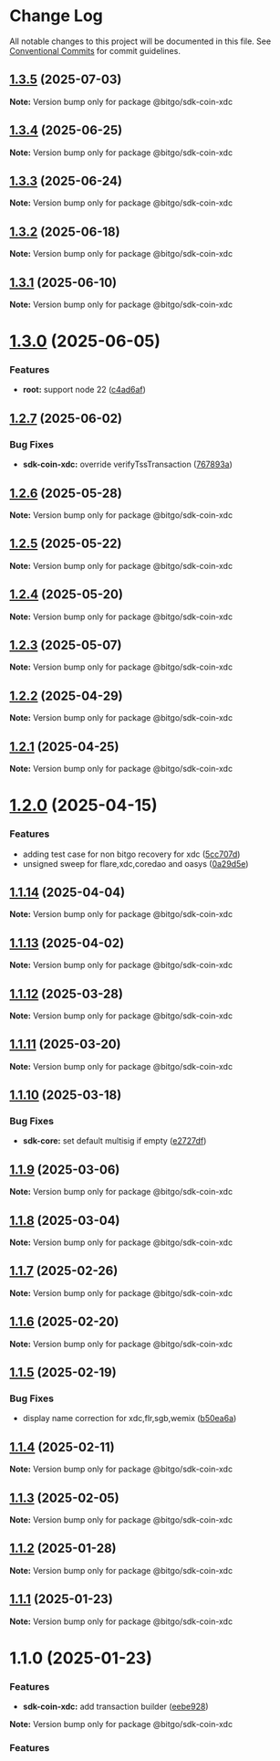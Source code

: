 # Change Log

All notable changes to this project will be documented in this file.
See [Conventional Commits](https://conventionalcommits.org) for commit guidelines.

## [1.3.5](https://github.com/BitGo/BitGoJS/compare/@bitgo/sdk-coin-xdc@1.3.4...@bitgo/sdk-coin-xdc@1.3.5) (2025-07-03)

**Note:** Version bump only for package @bitgo/sdk-coin-xdc

## [1.3.4](https://github.com/BitGo/BitGoJS/compare/@bitgo/sdk-coin-xdc@1.3.3...@bitgo/sdk-coin-xdc@1.3.4) (2025-06-25)

**Note:** Version bump only for package @bitgo/sdk-coin-xdc

## [1.3.3](https://github.com/BitGo/BitGoJS/compare/@bitgo/sdk-coin-xdc@1.3.2...@bitgo/sdk-coin-xdc@1.3.3) (2025-06-24)

**Note:** Version bump only for package @bitgo/sdk-coin-xdc

## [1.3.2](https://github.com/BitGo/BitGoJS/compare/@bitgo/sdk-coin-xdc@1.3.1...@bitgo/sdk-coin-xdc@1.3.2) (2025-06-18)

**Note:** Version bump only for package @bitgo/sdk-coin-xdc

## [1.3.1](https://github.com/BitGo/BitGoJS/compare/@bitgo/sdk-coin-xdc@1.3.0...@bitgo/sdk-coin-xdc@1.3.1) (2025-06-10)

**Note:** Version bump only for package @bitgo/sdk-coin-xdc

# [1.3.0](https://github.com/BitGo/BitGoJS/compare/@bitgo/sdk-coin-xdc@1.2.7...@bitgo/sdk-coin-xdc@1.3.0) (2025-06-05)

### Features

- **root:** support node 22 ([c4ad6af](https://github.com/BitGo/BitGoJS/commit/c4ad6af2e8896221417c303f0f6b84652b493216))

## [1.2.7](https://github.com/BitGo/BitGoJS/compare/@bitgo/sdk-coin-xdc@1.2.6...@bitgo/sdk-coin-xdc@1.2.7) (2025-06-02)

### Bug Fixes

- **sdk-coin-xdc:** override verifyTssTransaction ([767893a](https://github.com/BitGo/BitGoJS/commit/767893a07b17b2793831c8f372d32c4ef64df04f))

## [1.2.6](https://github.com/BitGo/BitGoJS/compare/@bitgo/sdk-coin-xdc@1.2.5...@bitgo/sdk-coin-xdc@1.2.6) (2025-05-28)

**Note:** Version bump only for package @bitgo/sdk-coin-xdc

## [1.2.5](https://github.com/BitGo/BitGoJS/compare/@bitgo/sdk-coin-xdc@1.2.4...@bitgo/sdk-coin-xdc@1.2.5) (2025-05-22)

**Note:** Version bump only for package @bitgo/sdk-coin-xdc

## [1.2.4](https://github.com/BitGo/BitGoJS/compare/@bitgo/sdk-coin-xdc@1.2.3...@bitgo/sdk-coin-xdc@1.2.4) (2025-05-20)

**Note:** Version bump only for package @bitgo/sdk-coin-xdc

## [1.2.3](https://github.com/BitGo/BitGoJS/compare/@bitgo/sdk-coin-xdc@1.2.2...@bitgo/sdk-coin-xdc@1.2.3) (2025-05-07)

**Note:** Version bump only for package @bitgo/sdk-coin-xdc

## [1.2.2](https://github.com/BitGo/BitGoJS/compare/@bitgo/sdk-coin-xdc@1.2.1...@bitgo/sdk-coin-xdc@1.2.2) (2025-04-29)

**Note:** Version bump only for package @bitgo/sdk-coin-xdc

## [1.2.1](https://github.com/BitGo/BitGoJS/compare/@bitgo/sdk-coin-xdc@1.2.0...@bitgo/sdk-coin-xdc@1.2.1) (2025-04-25)

**Note:** Version bump only for package @bitgo/sdk-coin-xdc

# [1.2.0](https://github.com/BitGo/BitGoJS/compare/@bitgo/sdk-coin-xdc@1.1.14...@bitgo/sdk-coin-xdc@1.2.0) (2025-04-15)

### Features

- adding test case for non bitgo recovery for xdc ([5cc707d](https://github.com/BitGo/BitGoJS/commit/5cc707dffb9c637a5eea93415d40c99404d93f4d))
- unsigned sweep for flare,xdc,coredao and oasys ([0a29d5e](https://github.com/BitGo/BitGoJS/commit/0a29d5ed8398a9c56233a344ff179e014ca1ce28))

## [1.1.14](https://github.com/BitGo/BitGoJS/compare/@bitgo/sdk-coin-xdc@1.1.13...@bitgo/sdk-coin-xdc@1.1.14) (2025-04-04)

**Note:** Version bump only for package @bitgo/sdk-coin-xdc

## [1.1.13](https://github.com/BitGo/BitGoJS/compare/@bitgo/sdk-coin-xdc@1.1.12...@bitgo/sdk-coin-xdc@1.1.13) (2025-04-02)

**Note:** Version bump only for package @bitgo/sdk-coin-xdc

## [1.1.12](https://github.com/BitGo/BitGoJS/compare/@bitgo/sdk-coin-xdc@1.1.11...@bitgo/sdk-coin-xdc@1.1.12) (2025-03-28)

**Note:** Version bump only for package @bitgo/sdk-coin-xdc

## [1.1.11](https://github.com/BitGo/BitGoJS/compare/@bitgo/sdk-coin-xdc@1.1.10...@bitgo/sdk-coin-xdc@1.1.11) (2025-03-20)

**Note:** Version bump only for package @bitgo/sdk-coin-xdc

## [1.1.10](https://github.com/BitGo/BitGoJS/compare/@bitgo/sdk-coin-xdc@1.1.9...@bitgo/sdk-coin-xdc@1.1.10) (2025-03-18)

### Bug Fixes

- **sdk-core:** set default multisig if empty ([e2727df](https://github.com/BitGo/BitGoJS/commit/e2727dfc89dd314a607b737e761e5eff824606af))

## [1.1.9](https://github.com/BitGo/BitGoJS/compare/@bitgo/sdk-coin-xdc@1.1.8...@bitgo/sdk-coin-xdc@1.1.9) (2025-03-06)

**Note:** Version bump only for package @bitgo/sdk-coin-xdc

## [1.1.8](https://github.com/BitGo/BitGoJS/compare/@bitgo/sdk-coin-xdc@1.1.5...@bitgo/sdk-coin-xdc@1.1.8) (2025-03-04)

**Note:** Version bump only for package @bitgo/sdk-coin-xdc

## [1.1.7](https://github.com/BitGo/BitGoJS/compare/@bitgo/sdk-coin-xdc@1.1.5...@bitgo/sdk-coin-xdc@1.1.7) (2025-02-26)

**Note:** Version bump only for package @bitgo/sdk-coin-xdc

## [1.1.6](https://github.com/BitGo/BitGoJS/compare/@bitgo/sdk-coin-xdc@1.1.5...@bitgo/sdk-coin-xdc@1.1.6) (2025-02-20)

**Note:** Version bump only for package @bitgo/sdk-coin-xdc

## [1.1.5](https://github.com/BitGo/BitGoJS/compare/@bitgo/sdk-coin-xdc@1.1.4...@bitgo/sdk-coin-xdc@1.1.5) (2025-02-19)

### Bug Fixes

- display name correction for xdc,flr,sgb,wemix ([b50ea6a](https://github.com/BitGo/BitGoJS/commit/b50ea6ad6723e755ac8e5c61380ffe5735d74a4b))

## [1.1.4](https://github.com/BitGo/BitGoJS/compare/@bitgo/sdk-coin-xdc@1.1.3...@bitgo/sdk-coin-xdc@1.1.4) (2025-02-11)

**Note:** Version bump only for package @bitgo/sdk-coin-xdc

## [1.1.3](https://github.com/BitGo/BitGoJS/compare/@bitgo/sdk-coin-xdc@1.1.2...@bitgo/sdk-coin-xdc@1.1.3) (2025-02-05)

**Note:** Version bump only for package @bitgo/sdk-coin-xdc

## [1.1.2](https://github.com/BitGo/BitGoJS/compare/@bitgo/sdk-coin-xdc@1.1.1...@bitgo/sdk-coin-xdc@1.1.2) (2025-01-28)

**Note:** Version bump only for package @bitgo/sdk-coin-xdc

## [1.1.1](https://github.com/BitGo/BitGoJS/compare/@bitgo/sdk-coin-xdc@1.1.0...@bitgo/sdk-coin-xdc@1.1.1) (2025-01-23)

**Note:** Version bump only for package @bitgo/sdk-coin-xdc

# 1.1.0 (2025-01-23)

### Features

- **sdk-coin-xdc:** add transaction builder ([eebe928](https://github.com/BitGo/BitGoJS/commit/eebe92834192f8353c44a8ca4e35f5e4836cd8d9))

**Note:** Version bump only for package @bitgo/sdk-coin-xdc

### Features
